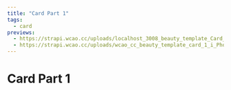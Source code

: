 ```yaml
---
title: "Card Part 1"
tags:
  - card
previews:
  - https://strapi.wcao.cc/uploads/localhost_3008_beauty_template_Card_1_mode_light_i_Phone_12_Pro_9b68b5f10b.jpg
  - https://strapi.wcao.cc/uploads/wcao_cc_beauty_template_card_1_i_Phone_12_Pro_3b527d9b0c.jpg
---
```


# Card Part 1
